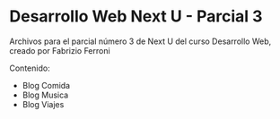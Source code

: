 # Desarrollo Web Next U - Parcial 3

Archivos para el parcial número 3 de Next U del curso Desarrollo Web, creado por Fabrizio Ferroni

Contenido:
* Blog Comida
* Blog Musica
* Blog Viajes
